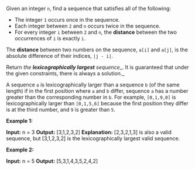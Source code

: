 Given an integer  `n`, find a sequence that satisfies all of the following:

-   The integer  `1`  occurs once in the sequence.
-   Each integer between  `2`  and  `n`  occurs twice in the sequence.
-   For every integer  `i`  between  `2`  and  `n`, the  **distance**  between the two occurrences of  `i`  is exactly  `i`.

The  **distance**  between two numbers on the sequence,  `a[i]`  and  `a[j]`, is the absolute difference of their indices,  `|j - i|`.

Return  _the  **lexicographically largest**  sequence__. It is guaranteed that under the given constraints, there is always a solution._

A sequence  `a`  is lexicographically larger than a sequence  `b`  (of the same length) if in the first position where  `a`  and  `b`  differ, sequence  `a`  has a number greater than the corresponding number in  `b`. For example,  `[0,1,9,0]`  is lexicographically larger than  `[0,1,5,6]`  because the first position they differ is at the third number, and  `9`  is greater than  `5`.

**Example 1:**

**Input:** n = 3
**Output:** [3,1,2,3,2]
**Explanation:** [2,3,2,1,3] is also a valid sequence, but [3,1,2,3,2] is the lexicographically largest valid sequence.

**Example 2:**

**Input:** n = 5
**Output:** [5,3,1,4,3,5,2,4,2]
